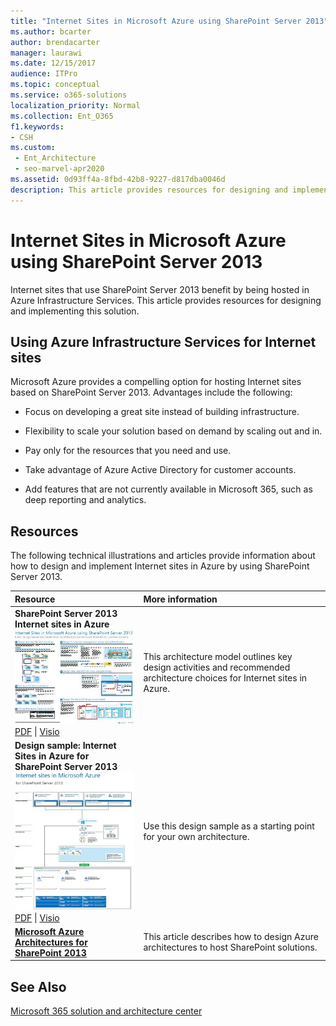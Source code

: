 ```yaml
---
title: "Internet Sites in Microsoft Azure using SharePoint Server 2013"
ms.author: bcarter
author: brendacarter
manager: laurawi
ms.date: 12/15/2017
audience: ITPro
ms.topic: conceptual
ms.service: o365-solutions
localization_priority: Normal
ms.collection: Ent_O365
f1.keywords:
- CSH
ms.custom: 
 - Ent_Architecture
 - seo-marvel-apr2020
ms.assetid: 0d93ff4a-8fbd-42b8-9227-d817dba0046d
description: This article provides resources for designing and implementing Sharepoint Server 2013 Internet sites hosted in Azure Infrastructure Services.
---
```


# Internet Sites in Microsoft Azure using SharePoint Server 2013

 Internet sites that use SharePoint Server 2013 benefit by being hosted in Azure Infrastructure Services. This article provides resources for designing and implementing this solution.
  
## Using Azure Infrastructure Services for Internet sites

Microsoft Azure provides a compelling option for hosting Internet sites based on SharePoint Server 2013. Advantages include the following:
  
- Focus on developing a great site instead of building infrastructure.
    
- Flexibility to scale your solution based on demand by scaling out and in.
    
- Pay only for the resources that you need and use.
    
- Take advantage of Azure Active Directory for customer accounts.
    
- Add features that are not currently available in Microsoft 365, such as deep reporting and analytics.
    
## Resources

The following technical illustrations and articles provide information about how to design and implement Internet sites in Azure by using SharePoint Server 2013.
  
|**Resource**|**More information**|
|:-----|:-----|
|**SharePoint Server 2013 Internet sites in Azure** <br/> [![Image of Internet sites in Azure using SharePoint](../media/MS-AZ-SPInternetSites.jpg)          ](https://go.microsoft.com/fwlink/p/?LinkId=392552) <br/> [PDF](https://go.microsoft.com/fwlink/p/?LinkId=392552)  \| [          ](https://go.microsoft.com/fwlink/p/?LinkId=392551)[Visio](https://go.microsoft.com/fwlink/p/?LinkId=392551) <br/> |This architecture model outlines key design activities and recommended architecture choices for Internet sites in Azure.  <br/> |
|**Design sample: Internet Sites in Azure for SharePoint Server 2013** <br/> [![Image of the Design sample: Internet sites in Microsoft Azure for SharePoint 2013](../media/MS-AZ-InternetSitesDesignSample.jpg)          ](https://go.microsoft.com/fwlink/p/?LinkId=392549) <br/> [PDF](https://go.microsoft.com/fwlink/p/?LinkId=392549)  \| [Visio](https://go.microsoft.com/fwlink/p/?LinkId=392548) <br/> |Use this design sample as a starting point for your own architecture.  <br/> |
|**[Microsoft Azure Architectures for SharePoint 2013](microsoft-azure-architectures-for-sharepoint-2013.md)** <br/> |This article describes how to design Azure architectures to host SharePoint solutions.  <br/> |

## See Also

[Microsoft 365 solution and architecture center](../solutions/solution-architecture-center.md)



